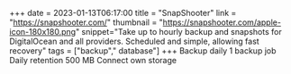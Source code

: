 +++
date = 2023-01-13T06:17:00
title = "SnapShooter"
link = "https://snapshooter.com/"
thumbnail = "https://snapshooter.com/apple-icon-180x180.png"
snippet="Take up to hourly backup and snapshots for DigitalOcean and all providers. Scheduled and simple, allowing fast recovery"
tags = ["backup"," database"]
+++
Backup daily 
1 backup job 
Daily retention 500 MB 
Connect own storage
